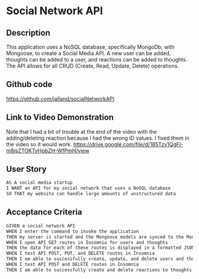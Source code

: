 # Social Network API

## Description

This application uses a NoSQL database, specifically MongoDb, with Mongoose, to create a Social Media API. A new user can be added, thoughts can be added to a user, and reactions can be added to thoughts. The API allows for all CRUD (Create, Read, Update, Delete) operations. 

## Github code
https://github.com/jalland/socialNetworkAPI 


## Link to Video Demonstration
Note that I had a bit of trouble at the end of the video with the adding/deleting reaction because I had the wrong ID values. I fixed them in the video so it would work. 
https://drive.google.com/file/d/185Tzv1QgFI-m8jsZTOKTyHpbZH-WfPmH/view

## User Story

```md
AS A social media startup
I WANT an API for my social network that uses a NoSQL database
SO THAT my website can handle large amounts of unstructured data
```

## Acceptance Criteria

```md
GIVEN a social network API
WHEN I enter the command to invoke the application
THEN my server is started and the Mongoose models are synced to the MongoDB database
WHEN I open API GET routes in Insomnia for users and thoughts
THEN the data for each of these routes is displayed in a formatted JSON
WHEN I test API POST, PUT, and DELETE routes in Insomnia
THEN I am able to successfully create, update, and delete users and thoughts in my database
WHEN I test API POST and DELETE routes in Insomnia
THEN I am able to successfully create and delete reactions to thoughts and add and remove friends to a user’s friend list
```

